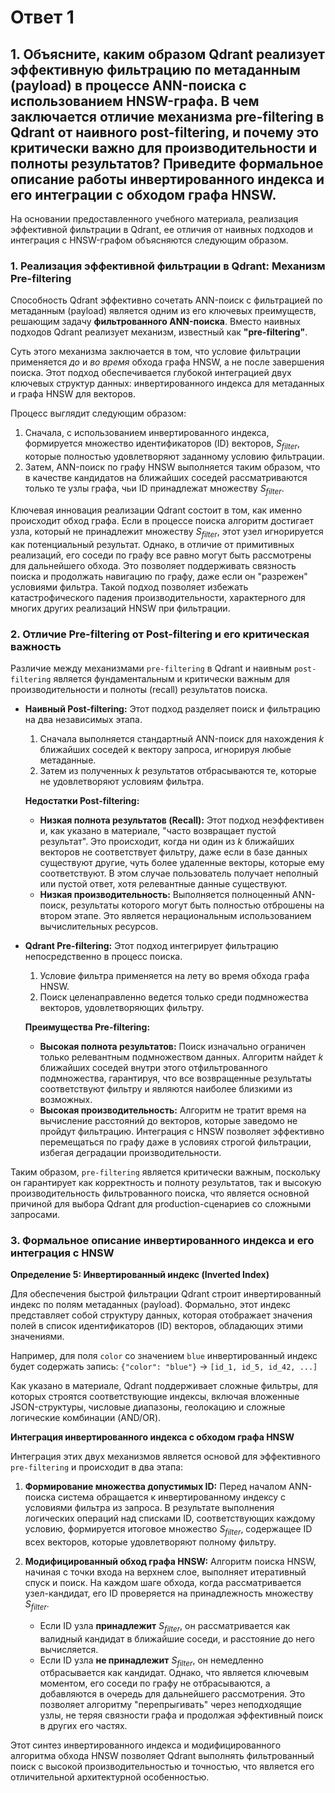 # Ответ 1

## 1. Объясните, каким образом Qdrant реализует эффективную фильтрацию по метаданным (payload) в процессе ANN-поиска с использованием HNSW-графа. В чем заключается отличие механизма pre-filtering в Qdrant от наивного post-filtering, и почему это критически важно для производительности и полноты результатов? Приведите формальное описание работы инвертированного индекса и его интеграции с обходом графа HNSW.

На основании предоставленного учебного материала, реализация эффективной фильтрации в Qdrant, ее отличия от наивных подходов и интеграция с HNSW-графом объясняются следующим образом.

### 1. Реализация эффективной фильтрации в Qdrant: Механизм Pre-filtering

Способность Qdrant эффективно сочетать ANN-поиск с фильтрацией по метаданным (payload) является одним из его ключевых преимуществ, решающим задачу **фильтрованного ANN-поиска**. Вместо наивных подходов Qdrant реализует механизм, известный как **"pre-filtering"**.

Суть этого механизма заключается в том, что условие фильтрации применяется *до* и *во время* обхода графа HNSW, а не после завершения поиска. Этот подход обеспечивается глубокой интеграцией двух ключевых структур данных: инвертированного индекса для метаданных и графа HNSW для векторов.

Процесс выглядит следующим образом:
1.  Сначала, с использованием инвертированного индекса, формируется множество идентификаторов (ID) векторов, $S_{filter}$, которые полностью удовлетворяют заданному условию фильтрации.
2.  Затем, ANN-поиск по графу HNSW выполняется таким образом, что в качестве кандидатов на ближайших соседей рассматриваются только те узлы графа, чьи ID принадлежат множеству $S_{filter}$.

Ключевая инновация реализации Qdrant состоит в том, как именно происходит обход графа. Если в процессе поиска алгоритм достигает узла, который не принадлежит множеству $S_{filter}$, этот узел игнорируется как потенциальный результат. Однако, в отличие от примитивных реализаций, его соседи по графу все равно могут быть рассмотрены для дальнейшего обхода. Это позволяет поддерживать связность поиска и продолжать навигацию по графу, даже если он "разрежен" условиями фильтра. Такой подход позволяет избежать катастрофического падения производительности, характерного для многих других реализаций HNSW при фильтрации.

### 2. Отличие Pre-filtering от Post-filtering и его критическая важность

Различие между механизмами `pre-filtering` в Qdrant и наивным `post-filtering` является фундаментальным и критически важным для производительности и полноты (recall) результатов поиска.

*   **Наивный Post-filtering:** Этот подход разделяет поиск и фильтрацию на два независимых этапа.
    1.  Сначала выполняется стандартный ANN-поиск для нахождения $k$ ближайших соседей к вектору запроса, игнорируя любые метаданные.
    2.  Затем из полученных $k$ результатов отбрасываются те, которые не удовлетворяют условиям фильтра.

    **Недостатки Post-filtering:**
    *   **Низкая полнота результатов (Recall):** Этот подход неэффективен и, как указано в материале, "часто возвращает пустой результат". Это происходит, когда ни один из $k$ ближайших векторов не соответствует фильтру, даже если в базе данных существуют другие, чуть более удаленные векторы, которые ему соответствуют. В этом случае пользователь получает неполный или пустой ответ, хотя релевантные данные существуют.
    *   **Низкая производительность:** Выполняется полноценный ANN-поиск, результаты которого могут быть полностью отброшены на втором этапе. Это является нерациональным использованием вычислительных ресурсов.

*   **Qdrant Pre-filtering:** Этот подход интегрирует фильтрацию непосредственно в процесс поиска.
    1.  Условие фильтра применяется на лету во время обхода графа HNSW.
    2.  Поиск целенаправленно ведется только среди подмножества векторов, удовлетворяющих фильтру.

    **Преимущества Pre-filtering:**
    *   **Высокая полнота результатов:** Поиск изначально ограничен только релевантным подмножеством данных. Алгоритм найдет $k$ ближайших соседей внутри этого отфильтрованного подмножества, гарантируя, что все возвращенные результаты соответствуют фильтру и являются наиболее близкими из возможных.
    *   **Высокая производительность:** Алгоритм не тратит время на вычисление расстояний до векторов, которые заведомо не пройдут фильтрацию. Интеграция с HNSW позволяет эффективно перемещаться по графу даже в условиях строгой фильтрации, избегая деградации производительности.

Таким образом, `pre-filtering` является критически важным, поскольку он гарантирует как корректность и полноту результатов, так и высокую производительность фильтрованного поиска, что является основной причиной для выбора Qdrant для production-сценариев со сложными запросами.

### 3. Формальное описание инвертированного индекса и его интеграция с HNSW

**Определение 5: Инвертированный индекс (Inverted Index)**

Для обеспечения быстрой фильтрации Qdrant строит инвертированный индекс по полям метаданных (payload). Формально, этот индекс представляет собой структуру данных, которая отображает значения полей в список идентификаторов (ID) векторов, обладающих этими значениями.

Например, для поля `color` со значением `blue` инвертированный индекс будет содержать запись:
`{"color": "blue"}` → `[id_1, id_5, id_42, ...]`

Как указано в материале, Qdrant поддерживает сложные фильтры, для которых строятся соответствующие индексы, включая вложенные JSON-структуры, числовые диапазоны, геолокацию и сложные логические комбинации (AND/OR).

**Интеграция инвертированного индекса с обходом графа HNSW**

Интеграция этих двух механизмов является основой для эффективного `pre-filtering` и происходит в два этапа:

1.  **Формирование множества допустимых ID:** Перед началом ANN-поиска система обращается к инвертированному индексу с условиями фильтра из запроса. В результате выполнения логических операций над списками ID, соответствующих каждому условию, формируется итоговое множество $S_{filter}$, содержащее ID всех векторов, которые удовлетворяют полному фильтру.

2.  **Модифицированный обход графа HNSW:** Алгоритм поиска HNSW, начиная с точки входа на верхнем слое, выполняет итеративный спуск и поиск. На каждом шаге обхода, когда рассматривается узел-кандидат, его ID проверяется на принадлежность множеству $S_{filter}$.
    *   Если ID узла **принадлежит** $S_{filter}$, он рассматривается как валидный кандидат в ближайшие соседи, и расстояние до него вычисляется.
    *   Если ID узла **не принадлежит** $S_{filter}$, он немедленно отбрасывается как кандидат. Однако, что является ключевым моментом, его соседи по графу не отбрасываются, а добавляются в очередь для дальнейшего рассмотрения. Это позволяет алгоритму "перепрыгивать" через неподходящие узлы, не теряя связности графа и продолжая эффективный поиск в других его частях.

Этот синтез инвертированного индекса и модифицированного алгоритма обхода HNSW позволяет Qdrant выполнять фильтрованный поиск с высокой производительностью и точностью, что является его отличительной архитектурной особенностью.

